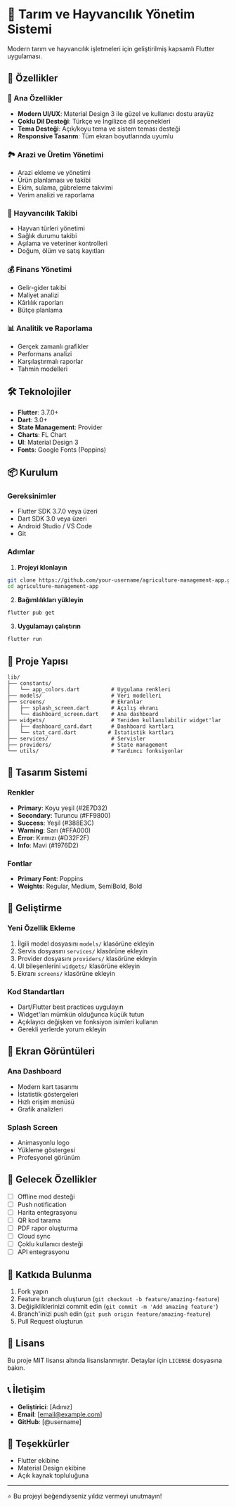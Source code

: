 # 🌾 Tarım ve Hayvancılık Yönetim Sistemi

Modern tarım ve hayvancılık işletmeleri için geliştirilmiş kapsamlı Flutter uygulaması.

## 🚀 Özellikler

### 📱 Ana Özellikler
- **Modern UI/UX**: Material Design 3 ile güzel ve kullanıcı dostu arayüz
- **Çoklu Dil Desteği**: Türkçe ve İngilizce dil seçenekleri
- **Tema Desteği**: Açık/koyu tema ve sistem teması desteği
- **Responsive Tasarım**: Tüm ekran boyutlarında uyumlu

### 🏞️ Arazi ve Üretim Yönetimi
- Arazi ekleme ve yönetimi
- Ürün planlaması ve takibi
- Ekim, sulama, gübreleme takvimi
- Verim analizi ve raporlama


### 🐄 Hayvancılık Takibi
- Hayvan türleri yönetimi
- Sağlık durumu takibi
- Aşılama ve veteriner kontrolleri
- Doğum, ölüm ve satış kayıtları

### 💰 Finans Yönetimi
- Gelir-gider takibi
- Maliyet analizi
- Kârlılık raporları
- Bütçe planlama

### 📊 Analitik ve Raporlama
- Gerçek zamanlı grafikler
- Performans analizi
- Karşılaştırmalı raporlar
- Tahmin modelleri

## 🛠️ Teknolojiler

- **Flutter**: 3.7.0+
- **Dart**: 3.0+
- **State Management**: Provider
- **Charts**: FL Chart
- **UI**: Material Design 3
- **Fonts**: Google Fonts (Poppins)

## 📦 Kurulum

### Gereksinimler
- Flutter SDK 3.7.0 veya üzeri
- Dart SDK 3.0 veya üzeri
- Android Studio / VS Code
- Git

### Adımlar

1. **Projeyi klonlayın**
```bash
git clone https://github.com/your-username/agriculture-management-app.git
cd agriculture-management-app
```

2. **Bağımlılıkları yükleyin**
```bash
flutter pub get
```

3. **Uygulamayı çalıştırın**
```bash
flutter run
```

## 📁 Proje Yapısı

```
lib/
├── constants/
│   └── app_colors.dart          # Uygulama renkleri
├── models/                      # Veri modelleri
├── screens/                     # Ekranlar
│   ├── splash_screen.dart       # Açılış ekranı
│   └── dashboard_screen.dart    # Ana dashboard
├── widgets/                     # Yeniden kullanılabilir widget'lar
│   ├── dashboard_card.dart      # Dashboard kartları
│   └── stat_card.dart          # İstatistik kartları
├── services/                    # Servisler
├── providers/                   # State management
└── utils/                       # Yardımcı fonksiyonlar
```

## 🎨 Tasarım Sistemi

### Renkler
- **Primary**: Koyu yeşil (#2E7D32)
- **Secondary**: Turuncu (#FF9800)
- **Success**: Yeşil (#388E3C)
- **Warning**: Sarı (#FFA000)
- **Error**: Kırmızı (#D32F2F)
- **Info**: Mavi (#1976D2)

### Fontlar
- **Primary Font**: Poppins
- **Weights**: Regular, Medium, SemiBold, Bold

## 🔧 Geliştirme

### Yeni Özellik Ekleme
1. İlgili model dosyasını `models/` klasörüne ekleyin
2. Servis dosyasını `services/` klasörüne ekleyin
3. Provider dosyasını `providers/` klasörüne ekleyin
4. UI bileşenlerini `widgets/` klasörüne ekleyin
5. Ekranı `screens/` klasörüne ekleyin

### Kod Standartları
- Dart/Flutter best practices uygulayın
- Widget'ları mümkün olduğunca küçük tutun
- Açıklayıcı değişken ve fonksiyon isimleri kullanın
- Gerekli yerlerde yorum ekleyin

## 📱 Ekran Görüntüleri

### Ana Dashboard
- Modern kart tasarımı
- İstatistik göstergeleri
- Hızlı erişim menüsü
- Grafik analizleri

### Splash Screen
- Animasyonlu logo
- Yükleme göstergesi
- Profesyonel görünüm

## 🚧 Gelecek Özellikler

- [ ] Offline mod desteği
- [ ] Push notification
- [ ] Harita entegrasyonu
- [ ] QR kod tarama
- [ ] PDF rapor oluşturma
- [ ] Cloud sync
- [ ] Çoklu kullanıcı desteği
- [ ] API entegrasyonu

## 🤝 Katkıda Bulunma

1. Fork yapın
2. Feature branch oluşturun (`git checkout -b feature/amazing-feature`)
3. Değişikliklerinizi commit edin (`git commit -m 'Add amazing feature'`)
4. Branch'inizi push edin (`git push origin feature/amazing-feature`)
5. Pull Request oluşturun

## 📄 Lisans

Bu proje MIT lisansı altında lisanslanmıştır. Detaylar için `LICENSE` dosyasına bakın.

## 📞 İletişim

- **Geliştirici**: [Adınız]
- **Email**: [email@example.com]
- **GitHub**: [@username]

## 🙏 Teşekkürler

- Flutter ekibine
- Material Design ekibine
- Açık kaynak topluluğuna

---

⭐ Bu projeyi beğendiyseniz yıldız vermeyi unutmayın!
